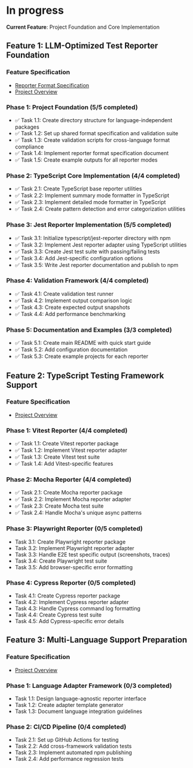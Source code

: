 # In progress

**Current Feature**: Project Foundation and Core Implementation

## Feature 1: LLM-Optimized Test Reporter Foundation

### Feature Specification

- [Reporter Format Specification](./reporter-format.feat.md)
- [Project Overview](./project.specs.md)

### Phase 1: Project Foundation (5/5 completed)

- ✅ Task 1.1: Create directory structure for language-independent packages
- ✅ Task 1.2: Set up shared format specification and validation suite
- ✅ Task 1.3: Create validation scripts for cross-language format compliance
- ✅ Task 1.4: Implement reporter format specification document
- ✅ Task 1.5: Create example outputs for all reporter modes

### Phase 2: TypeScript Core Implementation (4/4 completed)

- ✅ Task 2.1: Create TypeScript base reporter utilities
- ✅ Task 2.2: Implement summary mode formatter in TypeScript
- ✅ Task 2.3: Implement detailed mode formatter in TypeScript
- ✅ Task 2.4: Create pattern detection and error categorization utilities

### Phase 3: Jest Reporter Implementation (5/5 completed)

- ✅ Task 3.1: Initialize typescript/jest-reporter directory with npm
- ✅ Task 3.2: Implement Jest reporter adapter using TypeScript utilities
- ✅ Task 3.3: Create Jest test suite with passing/failing tests
- ✅ Task 3.4: Add Jest-specific configuration options
- ✅ Task 3.5: Write Jest reporter documentation and publish to npm

### Phase 4: Validation Framework (4/4 completed)

- ✅ Task 4.1: Create validation test runner
- ✅ Task 4.2: Implement output comparison logic
- ✅ Task 4.3: Create expected output snapshots
- ✅ Task 4.4: Add performance benchmarking

### Phase 5: Documentation and Examples (3/3 completed)

- ✅ Task 5.1: Create main README with quick start guide
- ✅ Task 5.2: Add configuration documentation
- ✅ Task 5.3: Create example projects for each reporter

## Feature 2: TypeScript Testing Framework Support

### Feature Specification

- [Project Overview](./project.specs.md#phase-2-typescript-ecosystem)

### Phase 1: Vitest Reporter (4/4 completed)

- ✅ Task 1.1: Create Vitest reporter package
- ✅ Task 1.2: Implement Vitest reporter adapter
- ✅ Task 1.3: Create Vitest test suite
- ✅ Task 1.4: Add Vitest-specific features

### Phase 2: Mocha Reporter (4/4 completed)

- ✅ Task 2.1: Create Mocha reporter package
- ✅ Task 2.2: Implement Mocha reporter adapter
- ✅ Task 2.3: Create Mocha test suite
- ✅ Task 2.4: Handle Mocha's unique async patterns

### Phase 3: Playwright Reporter (0/5 completed)

- Task 3.1: Create Playwright reporter package
- Task 3.2: Implement Playwright reporter adapter
- Task 3.3: Handle E2E test specific output (screenshots, traces)
- Task 3.4: Create Playwright test suite
- Task 3.5: Add browser-specific error formatting

### Phase 4: Cypress Reporter (0/5 completed)

- Task 4.1: Create Cypress reporter package
- Task 4.2: Implement Cypress reporter adapter
- Task 4.3: Handle Cypress command log formatting
- Task 4.4: Create Cypress test suite
- Task 4.5: Add Cypress-specific error details

## Feature 3: Multi-Language Support Preparation

### Feature Specification

- [Project Overview](./project.specs.md#phase-3-multi-language-preparation)

### Phase 1: Language Adapter Framework (0/3 completed)

- Task 1.1: Design language-agnostic reporter interface
- Task 1.2: Create adapter template generator
- Task 1.3: Document language integration guidelines

### Phase 2: CI/CD Pipeline (0/4 completed)

- Task 2.1: Set up GitHub Actions for testing
- Task 2.2: Add cross-framework validation tests
- Task 2.3: Implement automated npm publishing
- Task 2.4: Add performance regression tests